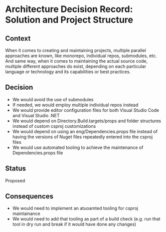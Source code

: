 # Architecture Decision Record: Solution and Project Structure

## Context

When it comes to creating and maintaining projects, multiple parallel 
approaches are known, like monorepo, individual repos, submodules, etc. 
And same way, when it comes to maintaining the actual source code, multiple 
different approaches do exist, depending on each particular language or 
technology and its capabilities or best practices.

## Decision

- We would avoid the use of submodules
- If needed, we would employ multiple individual repos instead
- We would provide editor configuration files for both Visual Studio Code and Visual Studio .NET
- We would depend on Directory.Build.targets/props and folder structures instead of custom csproj customizations
- We would depend on using an eng/Dependencies.props file instead of having the versions of Nuget files
repeatedly entered into the csproj files
- We would use automated tooling to achieve the maintenance of Dependencies.props file

## Status

Proposed

## Consequences

- We would need to implement an atuoamted tooling for csproj maintainance
- We would need to add that tooling as part of a build check (e.g. run that tool in dry run and break if it would 
have done any changes)
